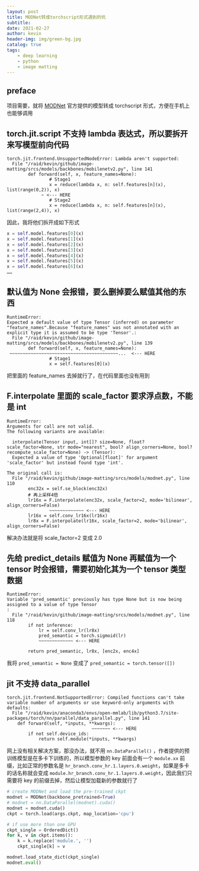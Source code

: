 ```yaml
---
layout: post
title: MODNet转成torchscript形式遇到的坑
subtitle: 
date: 2021-02-27
author: kevin
header-img: img/green-bg.jpg
catalog: true
tags:
    - deep learning
    - python
    - image matting
---
```




## preface



项目需要，就将 [MODNet](https://github.com/ZHKKKe/MODNet) 官方提供的模型转成 torchscript 形式，方便在手机上也能够调用



## torch.jit.script 不支持 lambda 表达式，所以要拆开来写模型前向代码



```
torch.jit.frontend.UnsupportedNodeError: Lambda aren't supported:
  File "/raid/kevin/github/image-matting/srcs/models/backbones/mobilenetv2.py", line 141
        def forward(self, x, feature_names=None):
                # Stage1
                x = reduce(lambda x, n: self.features[n](x), list(range(0,2)), x)
             ~ <--- HERE
                # Stage2
                x = reduce(lambda x, n: self.features[n](x), list(range(2,4)), x)
```



因此，我将他们拆开成如下形式

```python
x = self.model.features[0](x)
x = self.model.features[1](x)
x = self.model.features[2](x)
x = self.model.features[3](x)
x = self.model.features[4](x)
x = self.model.features[5](x)
x = self.model.features[6](x)
……
```



## 默认值为 None 会报错，要么删掉要么赋值其他的东西



```
RuntimeError: 
Expected a default value of type Tensor (inferred) on parameter "feature_names".Because "feature_names" was not annotated with an explicit type it is assumed to be type 'Tensor'.:
  File "/raid/kevin/github/image-matting/srcs/models/backbones/mobilenetv2.py", line 139
        def forward(self, x, feature_names=None):
 ~~~~~~~~~~~~~~~~~~~~~~~~~~~~~~~~~~~~~~~~~...  <--- HERE
                # Stage1
                x = self.features[0](x)

```

 把里面的 feature_names 去掉就行了，在代码里面也没有用到



## F.interpolate 里面的 scale_factor 要求浮点数，不能是 int



```
RuntimeError: 
Arguments for call are not valid.
The following variants are available:

  interpolate(Tensor input, int[]? size=None, float? scale_factor=None, str mode="nearest", bool? align_corners=None, bool? recompute_scale_factor=None) -> (Tensor):
  Expected a value of type 'Optional[float]' for argument 'scale_factor' but instead found type 'int'.

The original call is:
  File "/raid/kevin/github/image-matting/srcs/models/modnet.py", line 110
        enc32x = self.se_block(enc32x)
        # 再上采样4倍
        lr16x = F.interpolate(enc32x, scale_factor=2, mode='bilinear', align_corners=False)
                ~~~~~~~~~~~~~ <--- HERE
        lr16x = self.conv_lr16x(lr16x)
        lr8x = F.interpolate(lr16x, scale_factor=2, mode='bilinear', align_corners=False)
```



解决办法就是将 scale_factor=2 变成 2.0



## 先给 predict_details 赋值为  None 再赋值为一个 tensor 时会报错，需要初始化其为一个 tensor 类型数据



```
RuntimeError: 
Variable 'pred_semantic' previously has type None but is now being assigned to a value of type Tensor
:
  File "/raid/kevin/github/image-matting/srcs/models/modnet.py", line 118
        if not inference:
            lr = self.conv_lr(lr8x)
            pred_semantic = torch.sigmoid(lr)
            ~~~~~~~~~~~~~ <--- HERE

        return pred_semantic, lr8x, [enc2x, enc4x] 
```



我将 `pred_semantic = None` 变成了 `pred_semantic = torch.tensor([])`



## jit 不支持 data_parallel



```
torch.jit.frontend.NotSupportedError: Compiled functions can't take variable number of arguments or use keyword-only arguments with defaults:
  File "/raid/kevin/anaconda3/envs/open-mmlab/lib/python3.7/site-packages/torch/nn/parallel/data_parallel.py", line 141
    def forward(self, *inputs, **kwargs):
                                ~~~~~~~ <--- HERE
        if not self.device_ids:
            return self.module(*inputs, **kwargs)

```



网上没有相关解决方案，那没办法，就不用 `nn.DataParallel()` ，作者提供的预训练模型是在多卡下训练的，所以模型参数的 key 前面会有一个 `module.xx` 前缀，比如正常的参数名是 `hr_branch.conv_hr.1.layers.0.weight`，如果是多卡的话名称就会变成 `module.hr_branch.conv_hr.1.layers.0.weight`，因此我们只需要将 key 的前缀去掉，然后让模型加载新的参数就行了



```python
# create MODNet and load the pre-trained ckpt
modnet = MODNet(backbone_pretrained=True)
# modnet = nn.DataParallel(modnet).cuda()
modnet = modnet.cuda()
ckpt = torch.load(args.ckpt, map_location='cpu')

# if use more than one GPU
ckpt_single = OrderedDict()
for k, v in ckpt.items():
    k = k.replace('module.', '')
    ckpt_single[k] = v

modnet.load_state_dict(ckpt_single)
modnet.eval()
```


